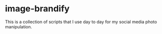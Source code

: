 # image-brandify
This is a collection of scripts that I use day to day for my social media photo manipulation.
